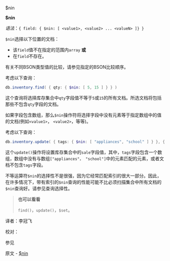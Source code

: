  [ ]()$nin

[]()

**$nin**

*语法*：`{ field: { $nin: [ <value1>, <value2> ... <valueN> ]} }`

`$nin`选择以下位置的文档：

- 该`field`值不在指定的范围内`array` **或**
- 在`field`不存在。

有关不同BSON类型值的比较，请参见指定的BSON比较顺序。

考虑以下查询：

```powershell
db.inventory.find( { qty: { $nin: [ 5, 15 ] } } )
```

这个查询将选择库存集合中`qty`字段值不等于`5`或`15`的所有文档。所选文档将包括那些不包含`qty`字段的文档。

如果字段包含数组，那么`$nin`操作符将选择字段中没有元素等于指定数组中的值的文档(例如`<value1>`， `<value2>`，等等)。

考虑以下查询：

```powershell
db.inventory.update( { tags: { $nin: [ "appliances", "school" ] } }, { $set: { sale: false } } )
```

这个`update()`操作将设置库存集合中的`sale`字段值，其中，`tags`字段包含一个数组，数组中没有与数组`["appliances"， "school"]`中的元素匹配的元素，或者文档不包含`tags`字段。

不等运算符`$nin`的选择性不是很强，因为它经常匹配索引的很大一部分。因此，在许多情况下，带有索引的`$nin`查询的性能可能不比必须扫描集合中所有文档的`$nin`查询好。请参见查询选择性。

> **也可以看看**
>
> `find()`，`update()`，`$set`。



译者：李冠飞

校对：

 参见

原文 - [$nin]( https://docs.mongodb.com/manual/reference/operator/query/nin/ )

